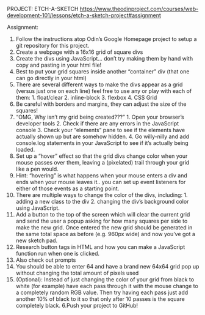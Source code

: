 PROJECT: ETCH-A-SKETCH https://www.theodinproject.com/courses/web-development-101/lessons/etch-a-sketch-project#assignment

Assignment:  

1. Follow the instructions atop Odin’s Google Homepage project to setup a git repository for this project.
2. Create a webpage with a 16x16 grid of square divs
  1. Create the divs using JavaScript… don’t try making them by hand with copy and pasting in your html file!
  2. Best to put your grid squares inside another “container” div (that one can go directly in your html)
  3. There are several different ways to make the divs appear as a grid (versus just one on each line) feel free to use any or play with each of them:
    1. float/clear
    2. inline-block
    3. flexbox
    4. CSS Grid
  4. Be careful with borders and margins, they can adjust the size of the squares!
  5. “OMG, Why isn’t my grid being created???”
    1. Open your browser’s developer tools
    2. Check if there are any errors in the JavaScript console
    3. Check your “elements” pane to see if the elements have actually shown up but are somehow hidden.
    4. Go willy-nilly and add console.log statements in your JavaScript to see if it’s actually being loaded.
3. Set up a “hover” effect so that the grid divs change color when your mouse passes over them, leaving a (pixelated) trail through your grid like a pen would.
  1. Hint: “hovering” is what happens when your mouse enters a div and ends when your mouse leaves it.. you can set up event listeners for either of those events as a starting point.
  2. There are multiple ways to change the color of the divs, including:
    1. adding a new class to the div
    2. changing the div’s background color using JavaScript.
4. Add a button to the top of the screen which will clear the current grid and send the user a popup asking for how many squares per side to make the new grid. Once entered the new grid should be generated in the same total space as before (e.g. 960px wide) and now you’ve got a new sketch pad.
  1. Research button tags in HTML and how you can make a JavaScript function run when one is clicked.
  2. Also check out prompts
  3. You should be able to enter 64 and have a brand new 64x64 grid pop up without changing the total amount of pixels used
5. (Optional): Instead of just changing the color of your grid from black to white (for example) have each pass through it with the mouse change to a completely random RGB value. Then try having each pass just add another 10% of black to it so that only after 10 passes is the square completely black.
6.Push your project to GitHub!
